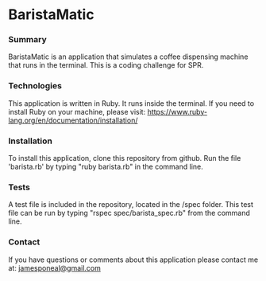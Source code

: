 # BaristaMatic

### Summary

BaristaMatic is an application that simulates a coffee dispensing machine that runs in the terminal. This is a coding challenge for SPR.

### Technologies

This application is written in Ruby. It runs inside the terminal.
If you need to install Ruby on your machine, please visit:
https://www.ruby-lang.org/en/documentation/installation/

### Installation

To install this application, clone this repository from github. Run the file 'barista.rb' by typing "ruby barista.rb" in the command line.

### Tests

A test file is included in the repository, located in the /spec folder.  This test file can be run by typing "rspec spec/barista_spec.rb" from the command line.

### Contact

If you have questions or comments about this application please contact me at:
jamesponeal@gmail.com

